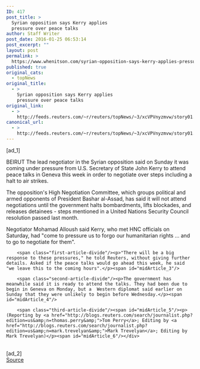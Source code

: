 ```yaml
---
ID: 417
post_title: >
  Syrian opposition says Kerry applies
  pressure over peace talks
author: Staff Writer
post_date: 2016-01-25 06:53:14
post_excerpt: ""
layout: post
permalink: >
  https://www.whenitson.com/syrian-opposition-says-kerry-applies-pressure-over-peace-talks/
published: true
original_cats:
  - topNews
original_title:
  - >
    Syrian opposition says Kerry applies
    pressure over peace talks
original_link:
  - >
    http://feeds.reuters.com/~r/reuters/topNews/~3/xcVPVnyzmvw/story01.htm
canonical_url:
  - >
    http://feeds.reuters.com/~r/reuters/topNews/~3/xcVPVnyzmvw/story01.htm
---
```

 [ad_1]
<br><div id="articleText">
<span id="midArticle_start"/>

<span class="focusParagraph" readability="4"><p><span class="articleLocation">BEIRUT</span> The lead negotiator in the Syrian opposition said on Sunday it was coming under pressure from U.S. Secretary of State John Kerry to attend peace talks in Geneva this week in order to negotiate over steps including a halt to air strikes.</p></span><span id="midArticle_0"/><p>The opposition's High Negotiation Committee, which groups political and armed opponents of President Bashar al-Assad, has said it will not attend negotiations until the government halts bombardments, lifts blockades, and releases detainees - steps mentioned in a United Nations Security Council resolution passed last month.</p><span id="midArticle_1"/><p>Negotiator Mohamad Alloush said Kerry, who met HNC officials on Saturday, had "come to pressure us to forgo our humanitarian rights ... and to go to negotiate for them".</p><span id="midArticle_2"/>
        
        <span class="first-article-divide"/><p>"There will be a big response to these pressures," he told Reuters, without giving further details. Asked if the peace talks would go ahead this week, he said "we leave this to the coming hours".</p><span id="midArticle_3"/>
        
        <span class="second-article-divide"/><p>The government has meanwhile said it is ready to attend the talks. They had been due to begin in Geneva on Monday, but a  Western diplomat said earlier on Sunday that they were unlikely to begin before Wednesday.</p><span id="midArticle_4"/>
        
        <span class="third-article-divide"/><span id="midArticle_5"/><p> (Reporting by <a href="http://blogs.reuters.com/search/journalist.php?edition=us&amp;n=thomas.perry&amp;">Tom Perry</a>; Editing by <a href="http://blogs.reuters.com/search/journalist.php?edition=us&amp;n=mark.trevelyan&amp;">Mark Trevelyan</a>; Editing by Mark Trevelyan)</p><span id="midArticle_6"/></div>
<br>[ad_2]
<br><a href="http://feeds.reuters.com/~r/reuters/topNews/~3/xcVPVnyzmvw/story01.htm">Source </a>
